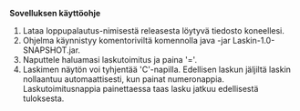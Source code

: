 **Sovelluksen käyttöohje**

1. Lataa loppupalautus-nimisestä releasesta löytyvä tiedosto koneellesi. 
2. Ohjelma käynnistyy komentoriviltä komennolla java -jar Laskin-1.0-SNAPSHOT.jar.
3. Naputtele haluamasi laskutoimitus ja paina '='.
4. Laskimen näytön voi tyhjentää 'C'-napilla. Edellisen laskun jäljiltä laskin nollaantuu automaattisesti, kun painat numeronappia.
Laskutoimitusnappia painettaessa taas lasku jatkuu edellisestä tuloksesta.
